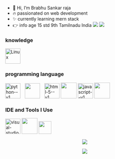 - 👋 Hi, I’m Brabhu Sankar raja
- 🔥 passionated on web development
- ✨ currently learning mern stack 
- 👉 info age 15 std 9th Tamilnadu India    [<img src="https://img.shields.io/badge/Instagram-E4405F?style=for-the-badge&logo=instagram&logoColor=white" />](https://www.instagram.com/error._.doc) [<img src="https://img.shields.io/badge/YouTube-FF0000?style=for-the-badge&logo=youtube&logoColor=white" />](https://youtube.com/@brabhusankarraja)
### knowledge

<img width="48" height="48" src="https://img.icons8.com/external-those-icons-flat-those-icons/48/external-Linux-logos-and-brands-those-icons-flat-those-icons.png" alt="Linux"/>

### programming language 
  <img width="48" height="48" src="https://img.icons8.com/color/48/python--v1.png" alt="python--v1" style="margin-right: 10px;">  <img width="48" height="48" src="https://img.icons8.com/color/48/bash.png" style="margin-right: 10px;"> <img width="48" height="48" src="https://img.icons8.com/color/48/html-5--v1.png" alt="html-5--v1"/> <img height="50" width="50" src="https://img.icons8.com/color/48/000000/css3.png" /> <img width="48" height="48" src="https://img.icons8.com/color/48/javascript--v1.png" alt="javascript--v1"/> <img height="50" width="50" src="https://img.icons8.com/color/48/000000/nodejs.png"/>
### IDE and Tools I Use
<img width="48" height="48" src="https://img.icons8.com/color/48/visual-studio-code-2019.png" alt="visual-studio-code-2019"/> <img height="50" width="50" src="https://img.icons8.com/color/50/000000/git.png"/> <img width="40" height="40" src="https://img.icons8.com/external-tal-revivo-color-tal-revivo/24/external-vim-a-highly-configurable-text-editor-for-efficiently-creating-and-changing-any-kind-of-text-logo-color-tal-revivo.png"/>


<p align="center">
  <a href="https://github.com/Brabhu12345"><img src="https://github-readme-stats.vercel.app/api/top-langs?username=Brabhu12345&theme=tokyonight&layout=compact" /></a>
</p>

<p align="center">
  <a href="https://github.com/Brabhu12345"><img src="https://github-readme-stats.vercel.app/api?username=Brabhu12345&theme=tokyonight&show_icons=true" /></a>
</p>